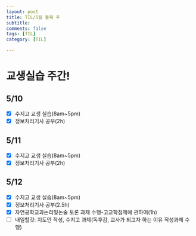 ```yaml
---
layout: post
title: TIL/5월 둘째 주 
subtitle: 
comments: false
tags: [TIL]
category: [TIL]

---
```

# 교생실습 주간!

## 5/10

 - [x] 수지고 교생 실습(8am~5pm)
 - [x] 정보처리기사 공부(2h) 

## 5/11
 - [x] 수지고 교생 실습(8am~5pm)
 - [x] 정보처리기사 공부(2h) 
 
## 5/12 
 - [x] 수지고 교생 실습(8am~5pm)
 - [x] 정보처리기사 공부(2.5h) 
 - [x] 자연공학교과논리및논술 토론 과제 수행-고교학점제에 관하여(1h)
 - [ ] 내일할것: 지도안 작성, 수지고 과제(독후감, 교사가 되고자 하는 이유 작성과제 수행)
